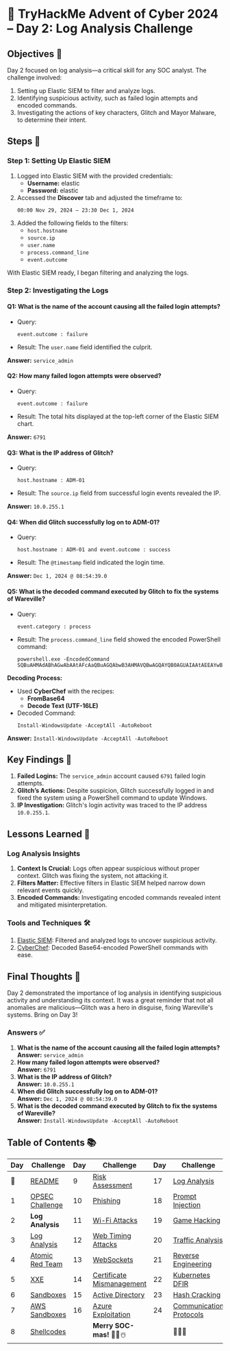 # 🎄 TryHackMe Advent of Cyber 2024 – Day 2: Log Analysis Challenge

## Objectives 🎯

Day 2 focused on log analysis—a critical skill for any SOC analyst. The challenge involved:
1. Setting up Elastic SIEM to filter and analyze logs.
2. Identifying suspicious activity, such as failed login attempts and encoded commands.
3. Investigating the actions of key characters, Glitch and Mayor Malware, to determine their intent.

## Steps 🚀

### Step 1: Setting Up Elastic SIEM
1. Logged into Elastic SIEM with the provided credentials:
   - **Username:** elastic  
   - **Password:** elastic  
2. Accessed the **Discover** tab and adjusted the timeframe to:
   ```
   00:00 Nov 29, 2024 – 23:30 Dec 1, 2024
   ```
3. Added the following fields to the filters:
   - `host.hostname`
   - `source.ip`
   - `user.name`
   - `process.command_line`
   - `event.outcome`

With Elastic SIEM ready, I began filtering and analyzing the logs.

### Step 2: Investigating the Logs

#### **Q1: What is the name of the account causing all the failed login attempts?**
- Query:
  ```
  event.outcome : failure
  ```
- Result:
  The `user.name` field identified the culprit.

**Answer:** `service_admin`

#### **Q2: How many failed logon attempts were observed?**
- Query:
  ```
  event.outcome : failure
  ```
- Result:
  The total hits displayed at the top-left corner of the Elastic SIEM chart.

**Answer:** `6791`

#### **Q3: What is the IP address of Glitch?**
- Query:
  ```
  host.hostname : ADM-01
  ```
- Result:
  The `source.ip` field from successful login events revealed the IP.

**Answer:** `10.0.255.1`

#### **Q4: When did Glitch successfully log on to ADM-01?**
- Query:
  ```
  host.hostname : ADM-01 and event.outcome : success
  ```
- Result:
  The `@timestamp` field indicated the login time.

**Answer:** `Dec 1, 2024 @ 08:54:39.0`

#### **Q5: What is the decoded command executed by Glitch to fix the systems of Wareville?**
- Query:
  ```
  event.category : process
  ```
- Result:
  The `process.command_line` field showed the encoded PowerShell command:
  ```
  powershell.exe -EncodedCommand SQBuAHMAdABhAGwAbAAtAFcAaQBuAGQAbwB3AHMAVQBwAGQAYQB0AGUAIAAtAEEAYwBjAGUAcAB0AEEAbABsACAALQBBAHUAdABvAFIAZQBiAG8AbwB0AA==
  ```

**Decoding Process:**
- Used **CyberChef** with the recipes:
  - **FromBase64**
  - **Decode Text (UTF-16LE)**
- Decoded Command:
  ```
  Install-WindowsUpdate -AcceptAll -AutoReboot
  ```

**Answer:** `Install-WindowsUpdate -AcceptAll -AutoReboot`

## Key Findings 🔑

1. **Failed Logins:** The `service_admin` account caused `6791` failed login attempts.
2. **Glitch’s Actions:** Despite suspicion, Glitch successfully logged in and fixed the system using a PowerShell command to update Windows.
3. **IP Investigation:** Glitch's login activity was traced to the IP address `10.0.255.1`.

## Lessons Learned 🌟

### Log Analysis Insights
1. **Context Is Crucial:** Logs often appear suspicious without proper context. Glitch was fixing the system, not attacking it.
2. **Filters Matter:** Effective filters in Elastic SIEM helped narrow down relevant events quickly.
3. **Encoded Commands:** Investigating encoded commands revealed intent and mitigated misinterpretation.

### Tools and Techniques 🛠️
1. [Elastic SIEM](https://www.elastic.co/what-is/siem): Filtered and analyzed logs to uncover suspicious activity.
2. [CyberChef](https://gchq.github.io/CyberChef/): Decoded Base64-encoded PowerShell commands with ease.


## Final Thoughts 🎁

Day 2 demonstrated the importance of log analysis in identifying suspicious activity and understanding its context. It was a great reminder that not all anomalies are malicious—Glitch was a hero in disguise, fixing Wareville's systems. Bring on Day 3!

### Answers ✅
1. **What is the name of the account causing all the failed login attempts?**  
   **Answer:** `service_admin`
2. **How many failed logon attempts were observed?**  
   **Answer:** `6791`
3. **What is the IP address of Glitch?**  
   **Answer:** `10.0.255.1`
4. **When did Glitch successfully log on to ADM-01?**  
   **Answer:** `Dec 1, 2024 @ 08:54:39.0`
5. **What is the decoded command executed by Glitch to fix the systems of Wareville?**  
   **Answer:** `Install-WindowsUpdate -AcceptAll -AutoReboot`
   
## Table of Contents 📚

| Day  | Challenge                              | Day  | Challenge                               | Day  | Challenge                               |
|------|----------------------------------------|------|-----------------------------------------|------|-----------------------------------------|
| 📖  | [README](../README.md)                 | 9    | [Risk Assessment](days/day9.md)         | 17   | [Log Analysis](days/day_17.md)          |
| 1    | [OPSEC Challenge](days/day1.md)        | 10   | [Phishing](days/day_10.md)              | 18   | [Prompt Injection](days/day_18.md)      |
| 2    | **Log Analysis**                       | 11   | [Wi-Fi Attacks](days/day_11.md)         | 19   | [Game Hacking](days/day_19.md)          |
| 3    | [Log Analysis](days/day3.md)           | 12   | [Web Timing Attacks](days/day_12.md)    | 20   | [Traffic Analysis](days/day_20.md)      |
| 4    | [Atomic Red Team](days/day4.md)        | 13   | [WebSockets](days/day_13.md)            | 21   | [Reverse Engineering](days/day_21.md)   |
| 5    | [XXE](days/day5.md)                    | 14   | [Certificate Mismanagement](days/day_14.md)| 22 | [Kubernetes DFIR](days/day_22.md)       |
| 6    | [Sandboxes](days/day6.md)              | 15   | [Active Directory](days/day_15.md)      | 23   | [Hash Cracking](days/day_23.md)         |
| 7    | [AWS Sandboxes](days/day7.md)          | 16   | [Azure Exploitation](days/day_16.md)    | 24   | [Communication Protocols](days/day_24.md)|
| 8    | [Shellcodes](days/day8.md)             |      | **Merry SOC-mas!** 🎁✨☃️              |      | 🎄✨🎅                                |
